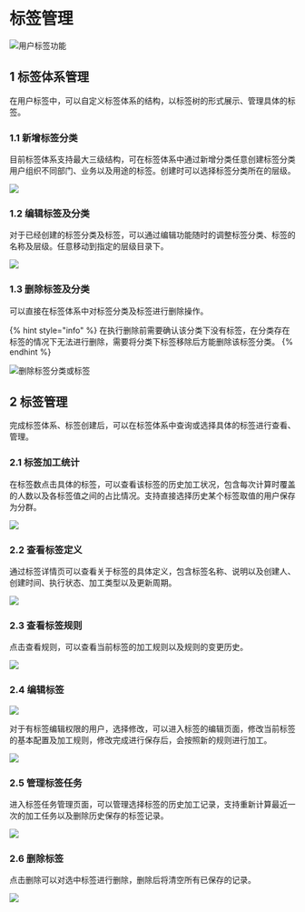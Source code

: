 # 标签管理

![&#x7528;&#x6237;&#x6807;&#x7B7E;&#x529F;&#x80FD;](../../../.gitbook/assets/image%20%28338%29.png)

## 1 标签体系管理

在用户标签中，可以自定义标签体系的结构，以标签树的形式展示、管理具体的标签。

###   1.1 新增标签分类

   目前标签体系支持最大三级结构，可在标签体系中通过新增分类任意创建标签分类用户组织不同部门、业务以及用途的标签。创建时可以选择标签分类所在的层级。

![](../../../.gitbook/assets/xin-zeng-biao-qian-fen-lei-.gif)

### 1.2 编辑标签及分类

对于已经创建的标签分类及标签，可以通过编辑功能随时的调整标签分类、标签的名称及层级。任意移动到指定的层级目录下。

![](../../../.gitbook/assets/image%20%28338%29.png)

### 1.3 删除标签及分类

  可以直接在标签体系中对标签分类及标签进行删除操作。

{% hint style="info" %}
在执行删除前需要确认该分类下没有标签，在分类存在标签的情况下无法进行删除，需要将分类下标签移除后方能删除该标签分类。
{% endhint %}

![&#x5220;&#x9664;&#x6807;&#x7B7E;&#x5206;&#x7C7B;&#x6216;&#x6807;&#x7B7E;](../../../.gitbook/assets/shan-chu-biao-qian-.gif)

## 2 标签管理

完成标签体系、标签创建后，可以在标签体系中查询或选择具体的标签进行查看、管理。

### 2.1 标签加工统计

在标签数点击具体的标签，可以查看该标签的历史加工状况，包含每次计算时覆盖的人数以及各标签值之间的占比情况。支持直接选择历史某个标签取值的用户保存为分群。

![](../../../.gitbook/assets/image%20%28324%29.png)

### 2.2 查看标签定义

通过标签详情页可以查看关于标签的具体定义，包含标签名称、说明以及创建人、创建时间、执行状态、加工类型以及更新周期。

![](../../../.gitbook/assets/image%20%28343%29.png)

### 2.3 查看标签规则

点击查看规则，可以查看当前标签的加工规则以及规则的变更历史。

![](../../../.gitbook/assets/image%20%28311%29.png)

### 2.4 编辑标签

![](../../../.gitbook/assets/image%20%28329%29.png)

对于有标签编辑权限的用户，选择修改，可以进入标签的编辑页面，修改当前标签的基本配置及加工规则，修改完成进行保存后，会按照新的规则进行加工。

![](../../../.gitbook/assets/image%20%28326%29.png)

### 2.5 管理标签任务

进入标签任务管理页面，可以管理选择标签的历史加工记录，支持重新计算最近一次的加工任务以及删除历史保存的标签记录。

![](../../../.gitbook/assets/image%20%28339%29.png)

### 2.6 删除标签

点击删除可以对选中标签进行删除，删除后将清空所有已保存的记录。

![](../../../.gitbook/assets/image%20%28321%29.png)

